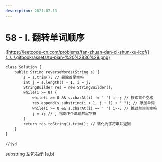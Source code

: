 ```yaml
---
description: 2021.07.13
---
```


# 58 - I. 翻转单词顺序

![https://leetcode-cn.com/problems/fan-zhuan-dan-ci-shun-xu-lcof/](../../.gitbook/assets/tu-pian-%20%2836%29.png)

```text
class Solution {
    public String reverseWords(String s) {
        s = s.trim(); // 删除首尾空格
        int j = s.length() - 1, i = j;
        StringBuilder res = new StringBuilder();
        while(i >= 0) {
            while(i >= 0 && s.charAt(i) != ' ') i--; // 搜索首个空格
            res.append(s.substring(i + 1, j + 1) + " "); // 添加单词
            while(i >= 0 && s.charAt(i) == ' ') i--; // 跳过单词间空格
            j = i; // j 指向下个单词的尾字符
        }
        return res.toString().trim(); // 转化为字符串并返回
    }
}

//jyd

```

substring 左包右闭 \[a,b\)

